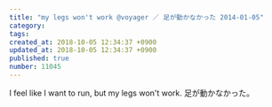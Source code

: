```yaml
---
title: "my legs won't work @voyager ／ 足が動かなかった 2014-01-05"
category: 
tags: 
created_at: 2018-10-05 12:34:37 +0900
updated_at: 2018-10-05 12:34:37 +0900
published: true
number: 11045
---
```


I feel like I want to run, but my legs won't work.
足が動かなかった。
